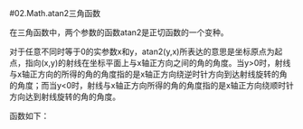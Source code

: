 #02.Math.atan2三角函数

在三角函数中，两个参数的函数atan2是正切函数的一个变种。

对于任意不同时等于0的实参数x和y，atan2(y,x)所表达的意思是坐标原点为起点，指向(x,y)的射线在坐标平面上与x轴正方向之间的角的角度。当y>0时，射线与x轴正方向的所得的角的角度指的是x轴正方向绕逆时针方向到达射线旋转的角的角度；而当y<0时，射线与x轴正方向所得的角的角度指的是x轴正方向绕顺时针方向达到射线旋转的角的角度。

函数如下：

